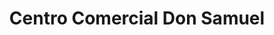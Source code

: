 ---
title: "Centro Comercial Don Samuel"
url: /limon/centro-comercial-don-samuel/
shop: Einkaufszentrum
---